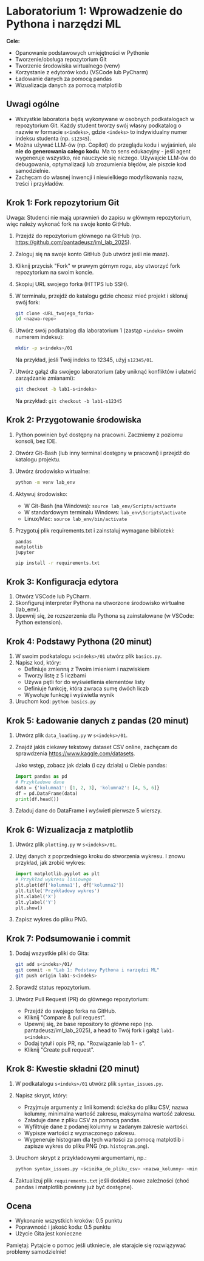 # Laboratorium 1: Wprowadzenie do Pythona i narzędzi ML

**Cele:**

- Opanowanie podstawowych umiejętności w Pythonie
- Tworzenie/obsługa repozytorium Git
- Tworzenie środowiska wirtualnego (venv)
- Korzystanie z edytorów kodu (VSCode lub PyCharm)
- Ładowanie danych za pomocą pandas
- Wizualizacja danych za pomocą matplotlib

## Uwagi ogólne

- Wszystkie laboratoria będą wykonywane w osobnych podkatalogach w repozytorium Git. Każdy student tworzy swój własny podkatalog o nazwie w formacie `s<indeks>`, gdzie `<indeks>` to indywidualny numer indeksu studenta (np. `s12345`).
- Można używać LLM-ów (np. Copilot) do przeglądu kodu i wyjaśnień, ale **nie do generowania całego kodu**. Ma to sens edukacyjny - jeśli agent wygeneruje wszystko, nie nauczycie się niczego. Używajcie LLM-ów do debugowania, optymalizacji lub zrozumienia błędów, ale piszcie kod samodzielnie.
- Zachęcam do własnej inwencji i niewielkiego modyfikowania nazw, treści i przykładów.

## Krok 1: Fork repozytorium Git

Uwaga: Studenci nie mają uprawnień do zapisu w głównym repozytorium, więc należy wykonać fork na swoje konto GitHub.

1. Przejdź do repozytorium głównego na GitHub (np. https://github.com/pantadeusz/iml_lab_2025).

2. Zaloguj się na swoje konto GitHub (lub utwórz jeśli nie masz).

3. Kliknij przycisk "Fork" w prawym górnym rogu, aby utworzyć fork repozytorium na swoim koncie.

4. Skopiuj URL swojego forka (HTTPS lub SSH).

5. W terminalu, przejdź do katalogu gdzie chcesz mieć projekt i sklonuj swój fork:

   ```bash
   git clone <URL_twojego_forka>
   cd <nazwa-repo>
   ```

6. Utwórz swój podkatalog dla laboratorium 1 (zastąp `<indeks>` swoim numerem indeksu):

   ```bash
   mkdir -p s<indeks>/01
   ```

   Na przykład, jeśli Twój indeks to 12345, użyj `s12345/01`.

7. Utwórz gałąź dla swojego laboratorium (aby uniknąć konfliktów i ułatwić zarządzanie zmianami):

   ```bash
   git checkout -b lab1-s<indeks>
   ```

   Na przykład: `git checkout -b lab1-s12345`

## Krok 2: Przygotowanie środowiska

1. Python powinien być dostępny na pracowni. Zaczniemy z poziomu konsoli, bez IDE.
2. Otwórz Git-Bash (lub inny terminal dostępny w pracowni) i przejdź do katalogu projektu.
3. Utwórz środowisko wirtualne:

   ```bash
   python -m venv lab_env
   ```

4. Aktywuj środowisko:
   - W Git-Bash (na Windows): `source lab_env/Scripts/activate`
   - W standardowym terminalu Windows: `lab_env\Scripts\activate`
   - Linux/Mac: `source lab_env/bin/activate`
5. Przygotuj plik requirements.txt i zainstaluj wymagane biblioteki:

   ```raw
   pandas
   matplotlib
   jupyter
   ```

   ```bash
   pip install -r requirements.txt
   ```

## Krok 3: Konfiguracja edytora

1. Otwórz VSCode lub PyCharm.
2. Skonfiguruj interpreter Pythona na utworzone środowisko wirtualne (lab_env).
3. Upewnij się, że rozszerzenia dla Pythona są zainstalowane (w VSCode: Python extension).

## Krok 4: Podstawy Pythona (20 minut)

1. W swoim podkatalogu `s<indeks>/01` utwórz plik `basics.py`.
2. Napisz kod, który:
   - Definiuje zmienną z Twoim imieniem i nazwiskiem
   - Tworzy listę z 5 liczbami
   - Używa pętli for do wyświetlenia elementów listy
   - Definiuje funkcję, która zwraca sumę dwóch liczb
   - Wywołuje funkcję i wyświetla wynik
3. Uruchom kod: `python basics.py`

## Krok 5: Ładowanie danych z pandas (20 minut)

1. Utwórz plik `data_loading.py` w `s<indeks>/01`.
2. Znajdź jakiś ciekawy tekstowy dataset CSV online, zachęcam do sprawdzenia <https://www.kaggle.com/datasets>.

   Jako wstęp, zobacz jak działa (i czy działa) u Ciebie pandas:

   ```python
   import pandas as pd
   # Przykładowe dane
   data = {'kolumna1': [1, 2, 3], 'kolumna2': [4, 5, 6]}
   df = pd.DataFrame(data)
   print(df.head())
   ```

3. Załaduj dane do DataFrame i wyświetl pierwsze 5 wierszy.

## Krok 6: Wizualizacja z matplotlib

1. Utwórz plik `plotting.py` w `s<indeks>/01`.
2. Użyj danych z poprzedniego kroku do stworzenia wykresu. I znowu przykład, jak zrobić wykres:

   ```python
   import matplotlib.pyplot as plt
   # Przykład wykresu liniowego
   plt.plot(df['kolumna1'], df['kolumna2'])
   plt.title('Przykładowy wykres')
   plt.xlabel('X')
   plt.ylabel('Y')
   plt.show()
   ```

3. Zapisz wykres do pliku PNG.

## Krok 7: Podsumowanie i commit

1. Dodaj wszystkie pliki do Gita:

   ```bash
   git add s<indeks>/01/
   git commit -m "Lab 1: Podstawy Pythona i narzędzi ML"
   git push origin lab1-s<indeks>
   ```

2. Sprawdź status repozytorium.

3. Utwórz Pull Request (PR) do głównego repozytorium:
   - Przejdź do swojego forka na GitHub.
   - Kliknij "Compare & pull request".
   - Upewnij się, że base repository to główne repo (np. pantadeusz/iml_lab_2025), a head to Twój fork i gałąź `lab1-s<indeks>`.
   - Dodaj tytuł i opis PR, np. "Rozwiązanie lab 1 - s<indeks>".
   - Kliknij "Create pull request".

## Krok 8: Kwestie składni (20 minut)

1. W podkatalogu `s<indeks>/01` utwórz plik `syntax_issues.py`.
2. Napisz skrypt, który:
   - Przyjmuje argumenty z linii komend: ścieżka do pliku CSV, nazwa kolumny, minimalna wartość zakresu, maksymalna wartość zakresu.
   - Załaduje dane z pliku CSV za pomocą pandas.
   - Wyfiltruje dane z podanej kolumny w zadanym zakresie wartości.
   - Wypisze wartości z wyznaczonego zakresu.
   - Wygeneruje histogram dla tych wartości za pomocą matplotlib i zapisze wykres do pliku PNG (np. `histogram.png`).
3. Uruchom skrypt z przykładowymi argumentami, np.:

   ```bash
   python syntax_issues.py <ścieżka_do_pliku_csv> <nazwa_kolumny> <min_wartość> <max_wartość>
   ```

4. Zaktualizuj plik `requirements.txt` jeśli dodałeś nowe zależności (choć pandas i matplotlib powinny już być dostępne).

## Ocena

- Wykonanie wszystkich kroków: 0.5 punktu
- Poprawność i jakość kodu: 0.5 punktu
- Użycie Gita jest konieczne

Pamiętaj: Pytajcie o pomoc jeśli utkniecie, ale starajcie się rozwiązywać problemy samodzielnie!
